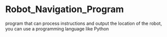 # Robot_Navigation_Program
program that can process instructions and output the location of the robot, you can use a programming language like Python
